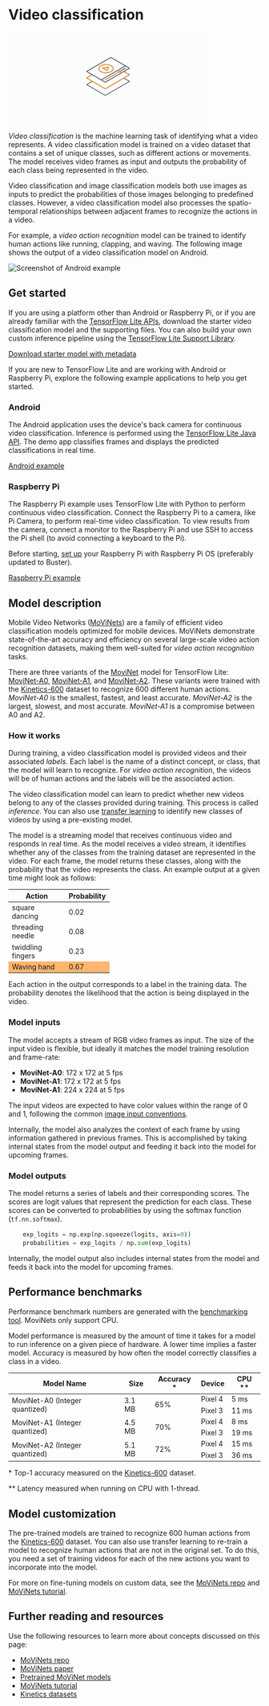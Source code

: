 # Video classification

<img src="../images/video.png" class="attempt-right">

*Video classification* is the machine learning task of identifying what a video
represents. A video classification model is trained on a video dataset that
contains a set of unique classes, such as different actions or movements. The
model receives video frames as input and outputs the probability of each class
being represented in the video.

Video classification and image classification models both use images as inputs
to predict the probabilities of those images belonging to predefined classes.
However, a video classification model also processes the spatio-temporal
relationships between adjacent frames to recognize the actions in a video.

For example, a *video action recognition* model can be trained to identify human
actions like running, clapping, and waving. The following image shows the output
of a video classification model on Android.

<img alt="Screenshot of Android example" src="https://storage.googleapis.com/download.tensorflow.org/models/tflite/screenshots/push-up-classification.gif"/>

## Get started

If you are using a platform other than Android or Raspberry Pi, or if you are
already familiar with the
[TensorFlow Lite APIs](https://www.tensorflow.org/api_docs/python/tf/lite),
download the starter video classification model and the supporting files. You
can also build your own custom inference pipeline using the
[TensorFlow Lite Support Library](../../inference_with_metadata/lite_support).

<a class="button button-primary" href="https://tfhub.dev/tensorflow/lite-model/movinet/a0/stream/kinetics-600/classification/tflite/int8/1">Download
starter model with metadata</a>

If you are new to TensorFlow Lite and are working with Android or Raspberry Pi,
explore the following example applications to help you get started.

### Android

The Android application uses the device's back camera for continuous video
classification. Inference is performed using the
[TensorFlow Lite Java API](https://www.tensorflow.org/lite/api_docs/java/org/tensorflow/lite/package-summary).
The demo app classifies frames and displays the predicted classifications in
real time.

<a class="button button-primary" href="https://github.com/tensorflow/examples/tree/master/lite/examples/video_classification/android">Android
example</a>

### Raspberry Pi

The Raspberry Pi example uses TensorFlow Lite with Python to perform continuous
video classification. Connect the Raspberry Pi to a camera, like Pi Camera, to
perform real-time video classification. To view results from the camera, connect
a monitor to the Raspberry Pi and use SSH to access the Pi shell (to avoid
connecting a keyboard to the Pi).

Before starting,
[set up](https://projects.raspberrypi.org/en/projects/raspberry-pi-setting-up)
your Raspberry Pi with Raspberry Pi OS (preferably updated to Buster).

<a class="button button-primary" href="https://github.com/tensorflow/examples/tree/master/lite/examples/video_classification/raspberry_pi ">Raspberry
Pi example</a>

## Model description

Mobile Video Networks
([MoViNets](https://github.com/tensorflow/models/tree/master/official/projects/movinet))
are a family of efficient video classification models optimized for mobile
devices. MoViNets demonstrate state-of-the-art accuracy and efficiency on
several large-scale video action recognition datasets, making them well-suited
for *video action recognition* tasks.

There are three variants of the
[MoviNet](https://tfhub.dev/s?deployment-format=lite&q=movinet) model for
TensorFlow Lite:
[MoviNet-A0](https://tfhub.dev/tensorflow/movinet/a0/stream/kinetics-600/classification),
[MoviNet-A1](https://tfhub.dev/tensorflow/movinet/a1/stream/kinetics-600/classification),
and
[MoviNet-A2](https://tfhub.dev/tensorflow/movinet/a2/stream/kinetics-600/classification).
These variants were trained with the
[Kinetics-600](https://arxiv.org/abs/1808.01340) dataset to recognize 600
different human actions. *MoviNet-A0* is the smallest, fastest, and least
accurate. *MoviNet-A2* is the largest, slowest, and most accurate. *MoviNet-A1*
is a compromise between A0 and A2.

### How it works

During training, a video classification model is provided videos and their
associated *labels*. Each label is the name of a distinct concept, or class,
that the model will learn to recognize. For *video action recognition*, the
videos will be of human actions and the labels will be the associated action.

The video classification model can learn to predict whether new videos belong to
any of the classes provided during training. This process is called *inference*.
You can also use
[transfer learning](https://colab.research.google.com/github/tensorflow/models/blob/master/official/projects/movinet/movinet_tutorial.ipynb)
to identify new classes of videos by using a pre-existing model.

The model is a streaming model that receives continuous video and responds in
real time. As the model receives a video stream, it identifies whether any of
the classes from the training dataset are represented in the video. For each
frame, the model returns these classes, along with the probability that the
video represents the class. An example output at a given time might look as
follows:

<table style="width: 40%;">
  <thead>
    <tr>
      <th>Action</th>
      <th>Probability</th>
    </tr>
  </thead>
  <tbody>
    <tr>
      <td>square dancing</td>
      <td>0.02</td>
    </tr>
    <tr>
      <td>threading needle</td>
      <td>0.08</td>
    </tr>
    <tr>
      <td>twiddling fingers</td>
      <td>0.23</td>
    </tr>
    <tr>
      <td style="background-color: #fcb66d;">Waving hand</td>
      <td style="background-color: #fcb66d;">0.67</td>
    </tr>
  </tbody>
</table>

Each action in the output corresponds to a label in the training data. The
probability denotes the likelihood that the action is being displayed in the
video.

### Model inputs

The model accepts a stream of RGB video frames as input. The size of the input
video is flexible, but ideally it matches the model training resolution and
frame-rate:

*   **MoviNet-A0**: 172 x 172 at 5 fps
*   **MoviNet-A1**: 172 x 172 at 5 fps
*   **MoviNet-A1**: 224 x 224 at 5 fps

The input videos are expected to have color values within the range of 0 and 1,
following the common
[image input conventions](https://www.tensorflow.org/hub/common_signatures/images#input).

Internally, the model also analyzes the context of each frame by using
information gathered in previous frames. This is accomplished by taking internal
states from the model output and feeding it back into the model for upcoming
frames.

### Model outputs

The model returns a series of labels and their corresponding scores. The scores
are logit values that represent the prediction for each class. These scores can
be converted to probabilities by using the softmax function (`tf.nn.softmax`).

```python
    exp_logits = np.exp(np.squeeze(logits, axis=0))
    probabilities = exp_logits / np.sum(exp_logits)
```

Internally, the model output also includes internal states from the model and
feeds it back into the model for upcoming frames.

## Performance benchmarks

Performance benchmark numbers are generated with the
[benchmarking tool](https://www.tensorflow.org/lite/performance/measurement).
MoviNets only support CPU.

Model performance is measured by the amount of time it takes for a model to run
inference on a given piece of hardware. A lower time implies a faster model.
Accuracy is measured by how often the model correctly classifies a class in a
video.

<table>
  <thead>
    <tr>
      <th>Model Name</th>
      <th>Size </th>
      <th>Accuracy *</th>
      <th>Device</th>
      <th>CPU **</th>
    </tr>
  </thead>
  <tr>
    <td rowspan = 2>
MoviNet-A0 (Integer quantized)
    </td>
    <td rowspan = 2>
      3.1 MB
    </td>
    <td rowspan = 2>65%</td>
    <td>Pixel 4</td>
    <td>5 ms</td>
  </tr>
   <tr>
    <td>Pixel 3</td>
    <td>11 ms</td>
  </tr>
    <tr>
    <td rowspan = 2>
MoviNet-A1 (Integer quantized)
    </td>
    <td rowspan = 2>
      4.5 MB
    </td>
    <td rowspan = 2>70%</td>
    <td>Pixel 4</td>
    <td>8 ms</td>
  </tr>
   <tr>
    <td>Pixel 3</td>
    <td>19 ms</td>
  </tr>
      <tr>
    <td rowspan = 2>
MoviNet-A2 (Integer quantized)
    </td>
    <td rowspan = 2>
      5.1 MB
    </td>
    <td rowspan = 2>72%</td>
    <td>Pixel 4</td>
    <td>15 ms</td>
  </tr>
   <tr>
    <td>Pixel 3</td>
    <td>36 ms</td>
  </tr>
</table>

\* Top-1 accuracy measured on the
[Kinetics-600](https://arxiv.org/abs/1808.01340) dataset.

\*\* Latency measured when running on CPU with 1-thread.

## Model customization

The pre-trained models are trained to recognize 600 human actions from the
[Kinetics-600](https://arxiv.org/abs/1808.01340) dataset. You can also use
transfer learning to re-train a model to recognize human actions that are not in
the original set. To do this, you need a set of training videos for each of the
new actions you want to incorporate into the model.

For more on fine-tuning models on custom data, see the
[MoViNets repo](https://github.com/tensorflow/models/tree/master/official/projects/movinet)
and
[MoViNets tutorial](https://colab.research.google.com/github/tensorflow/models/blob/master/official/projects/movinet/movinet_tutorial.ipynb).

## Further reading and resources

Use the following resources to learn more about concepts discussed on this page:

*   [MoViNets repo](https://github.com/tensorflow/models/tree/master/official/projects/movinet)
*   [MoViNets paper](https://arxiv.org/abs/2103.11511)
*   [Pretrained MoViNet models](https://tfhub.dev/s?deployment-format=lite&q=movinet)
*   [MoViNets tutorial](https://colab.research.google.com/github/tensorflow/models/blob/master/official/projects/movinet/movinet_tutorial.ipynb)
*   [Kinetics datasets](https://deepmind.com/research/open-source/kinetics)
